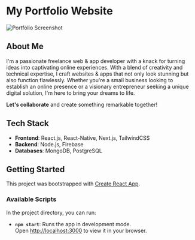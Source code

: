 # My Portfolio Website

![Portfolio Screenshot](https://i.imgur.com/uB9rU1j.png)

## About Me

I'm a passionate freelance web & app developer with a knack for turning ideas into captivating online experiences. With a blend of creativity and technical expertise, I craft websites & apps that not only look stunning but also function flawlessly. Whether you're a small business looking to establish an online presence or a visionary entrepreneur seeking a unique digital solution, I'm here to bring your dreams to life.

**Let's collaborate** and create something remarkable together!

## Tech Stack

- **Frontend**: React.js, React-Native, Next.js, TailwindCSS
- **Backend**: Node.js, Firebase
- **Databases**: MongoDB, PostgreSQL

## Getting Started

This project was bootstrapped with [Create React App](https://github.com/facebook/create-react-app).

### Available Scripts

In the project directory, you can run:

- **`npm start`**: Runs the app in development mode.\
  Open [http://localhost:3000](http://localhost:3000) to view it in your browser.
